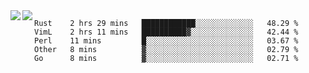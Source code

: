 <a href="https://github.com/anuraghazra/github-readme-stats">
  <img align="left" src="https://github-readme-stats.vercel.app/api?username=kfly8&count_private=true&show_icons=true&theme=calm" />
</a>
<a href="https://github.com/anuraghazra/github-readme-stats">
  <img align="left" src="https://github-readme-stats.vercel.app/api/top-langs/?username=kfly8&theme=calm&hide=HTML&exclude_repo=is3q-cr" />
</a>

<!--START_SECTION:waka-->
```text
Rust    2 hrs 29 mins   ████████████░░░░░░░░░░░░░   48.29 % 
VimL    2 hrs 11 mins   ██████████▓░░░░░░░░░░░░░░   42.44 % 
Perl    11 mins         █░░░░░░░░░░░░░░░░░░░░░░░░   03.67 % 
Other   8 mins          ▓░░░░░░░░░░░░░░░░░░░░░░░░   02.79 % 
Go      8 mins          ▓░░░░░░░░░░░░░░░░░░░░░░░░   02.71 % 
```
<!--END_SECTION:waka-->
